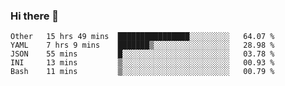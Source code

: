 ### Hi there 👋

<!--
**yeya24/yeya24** is a ✨ _special_ ✨ repository because its `README.md` (this file) appears on your GitHub profile.

Here are some ideas to get you started:

- 🔭 I’m currently working on ...
- 🌱 I’m currently learning ...
- 👯 I’m looking to collaborate on ...
- 🤔 I’m looking for help with ...
- 💬 Ask me about ...
- 📫 How to reach me: ...
- 😄 Pronouns: ...
- ⚡ Fun fact: ...
-->

<!--START_SECTION:waka-->
```text
Other   15 hrs 49 mins  ████████████████░░░░░░░░░   64.07 % 
YAML    7 hrs 9 mins    ███████▒░░░░░░░░░░░░░░░░░   28.98 % 
JSON    55 mins         █░░░░░░░░░░░░░░░░░░░░░░░░   03.78 % 
INI     13 mins         ▒░░░░░░░░░░░░░░░░░░░░░░░░   00.93 % 
Bash    11 mins         ▒░░░░░░░░░░░░░░░░░░░░░░░░   00.79 % 
```
<!--END_SECTION:waka-->
